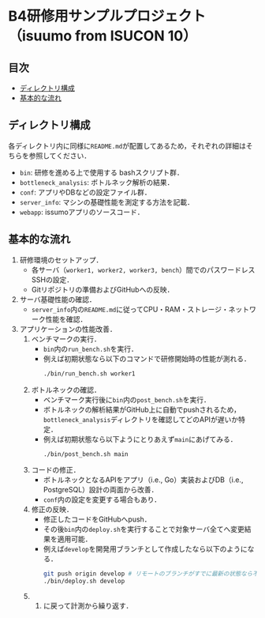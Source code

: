 # B4研修用サンプルプロジェクト（isuumo from ISUCON 10）

## 目次 <!-- omit in toc -->

- [ディレクトリ構成](#ディレクトリ構成)
- [基本的な流れ](#基本的な流れ)

## ディレクトリ構成

各ディレクトリ内に同様に`README.md`が配置してあるため，それぞれの詳細はそちらを参照してください．

- `bin`: 研修を進める上で使用する bashスクリプト群．
- `bottleneck_analysis`: ボトルネック解析の結果．
- `conf`: アプリやDBなどの設定ファイル群．
- `server_info`: マシンの基礎性能を測定する方法を記載．
- `webapp`: issumoアプリのソースコード．

## 基本的な流れ

1. 研修環境のセットアップ．
    - 各サーバ（`worker1, worker2, worker3, bench`）間でのパスワードレスSSHの設定．
    - Gitリポジトリの準備およびGitHubへの反映．
2. サーバ基礎性能の確認．
    - `server_info`内の`README.md`に従ってCPU・RAM・ストレージ・ネットワーク性能を確認．
3. アプリケーションの性能改善．
    1. ベンチマークの実行．
        - `bin`内の`run_bench.sh`を実行．
        - 例えば初期状態なら以下のコマンドで研修開始時の性能が測れる．
            ```bash
            ./bin/run_bench.sh worker1
            ```
    2. ボトルネックの確認．
        - ベンチマーク実行後に`bin`内の`post_bench.sh`を実行．
        - ボトルネックの解析結果がGitHub上に自動でpushされるため，`bottleneck_analysis`ディレクトリを確認してどのAPIが遅いか特定．
        - 例えば初期状態なら以下ようにとりあえず`main`にあげてみる．
            ```bash
            ./bin/post_bench.sh main
            ```
    3. コードの修正．
        - ボトルネックとなるAPIをアプリ（i.e., Go）実装およびDB（i.e., PostgreSQL）設計の両面から改善．
        - `conf`内の設定を変更する場合もあり．
    4. 修正の反映．
        - 修正したコードをGitHubへpush．
        - その後`bin`内の`deploy.sh`を実行することで対象サーバ全てへ変更結果を適用可能．
        - 例えば`develop`を開発用ブランチとして作成したなら以下のようになる．
            ```bash
            git push origin develop # リモートのブランチがすでに最新の状態なら不要
            ./bin/deploy.sh develop
            ```
    5. 1. に戻って計測から繰り返す．
